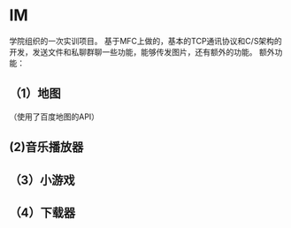 # IM
学院组织的一次实训项目。
基于MFC上做的，基本的TCP通讯协议和C/S架构的开发，发送文件和私聊群聊一些功能，能够传发图片，还有额外的功能。
额外功能：
 ## （1）地图
 （使用了百度地图的API）
 ##  (2)音乐播放器
 ## （3）小游戏
 ## （4）下载器
